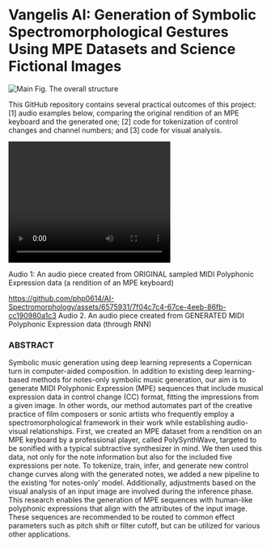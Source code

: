 # Vangelis AI: Generation of Symbolic Spectromorphological Gestures Using MPE Datasets and Science Fictional Images

![Main](https://github.com/php0614/AI-Spectromorphology/assets/6575931/e0ccb4c5-0389-49b7-8b2b-706dfa4985db)
 Fig. The overall structure

This GitHub repository contains several practical outcomes of this project: [1] audio examples below, comparing the original rendition of an MPE keyboard and the generated one; [2] code for tokenization of control changes and channel numbers; and [3] code for visual analysis.


<video width="320" height="240" controls>
  <source src="https://github.com/php0614/AI-Spectromorphology/assets/6575931/b69e7e5a-7ab7-4c71-8baf-16cefa9eb927" type="video/mp4">
  Your browser does not support the video tag.
</video>

Audio 1: An audio piece created from ORIGINAL sampled MIDI Polyphonic Expression data (a rendition of an MPE keyboard)

https://github.com/php0614/AI-Spectromorphology/assets/6575931/7f04c7c4-67ce-4eeb-86fb-cc190980a1c3
Audio 2. An audio piece created from GENERATED MIDI Polyphonic Expression data (through RNN)



### ABSTRACT
Symbolic music generation using deep learning represents a Copernican turn in computer-aided composition. In addition to existing deep learning-based methods for notes-only symbolic music generation, our aim is to generate MIDI Polyphonic Expression (MPE) sequences that include musical expression data in control change (CC) format, fitting the impressions from a given image. In other words, our method automates part of the creative practice of film composers or sonic artists who frequently employ a spectromorphological framework in their work while establishing audio-visual relationships. First, we created an MPE dataset from a rendition on an MPE keyboard by a professional player, called PolySynthWave, targeted to be sonified with a typical subtractive synthesizer in mind. We then used this data, not only for the note information but also for the included five expressions per note. To tokenize, train, infer, and generate new control change curves along with the generated notes, we added a new pipeline to the existing ‘for notes-only’ model. Additionally, adjustments based on the visual analysis of an input image are involved during the inference phase. This research enables the generation of MPE sequences with human-like polyphonic expressions that align with the attributes of the input image. These sequences are recommended to be routed to common effect parameters such as pitch shift or filter cutoff, but can be utilized for various other applications.
